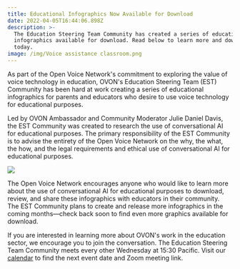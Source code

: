 ```yaml
---
title: Educational Infographics Now Available for Download
date: 2022-04-05T16:44:06.898Z
description: >-
  The Education Steering Team Community has created a series of educational
  infographics available for download. Read below to learn more and download
  today.
image: /img/Voice assistance classroom.png
---
```

As part of the Open Voice Network's commitment to exploring the value of voice technology in education, OVON's Education Steering Team (EST) Community has been hard at work creating a series of educational infographics for parents and educators who desire to use voice technology for educational purposes.

Led by OVON Ambassador and Community Moderator Julie Daniel Davis, the EST Community was created to research the use of conversational AI for educational purposes. The primary responsibility of the EST Community is to advise the entirety of the Open Voice Network on the why, the what, the how, and the legal requirements and ethical use of conversational AI for educational purposes.

<a href="https://drive.google.com/drive/folders/1XVWh6ue4ao71KdQneTaH4omC7MRUle06?usp=sharing" target="_blank" >
<img src="/img/open-voice-network-ovon-voice-worthy-of-user-trust-blog-educational-infographics-now-available-for-download-library-button.png">
</a>

The Open Voice Network encourages anyone who would like to learn more about the use of conversational AI for educational purposes to download, review, and share these infographics with educators in their community. The EST Community plans to create and release more infographics in the coming months—check back soon to find even more graphics available for download.

If you are interested in learning more about OVON's work in the education sector, we encourage you to join the conversation. The Education Steering Team Community meets every other Wednesday at 15:30 Pacific. Visit our [calendar](https://openvoicenetwork.org/calendar/) to find the next event date and Zoom meeting link.
